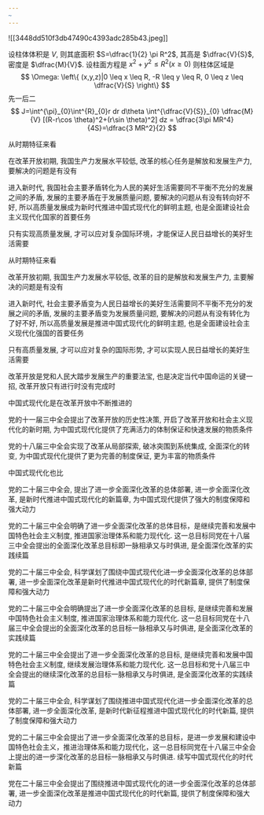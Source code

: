 ```yaml
---
~
---
```



![[3448dd510f3db47490c4393adc285b43.jpeg]]

设柱体体积是 $V$, 则其底面积 $S=\dfrac{1}{2} \pi  R^2$, 其高是 $\dfrac{V}{S}$, 密度是 $\dfrac{M}{V}$.
设柱面方程是 $x^2+y^2\leq R^2(x \geq 0)$
则柱体区域是
$$
\Omega: \left\{ (x,y,z)|0 \leq x \leq R, -R \leq y \leq R, 0 \leq z \leq \dfrac{V}{S} \right\} 
$$
先一后二
$$
J=\int^{\pi}_{0}\int^{R}_{0}r dr d\theta \int^{\dfrac{V}{S}}_{0} \dfrac{M}{V} [(R-r\cos \theta)^2+(r\sin \theta)^2] dz = \dfrac{3\pi MR^4}{4S}=\dfrac{3 MR^2}{2}
$$




从时期特征来看

在改革开放初期, 我国生产力发展水平较低, 改革的核心任务是解放和发展生产力, 要解决的问题是有没有

进入新时代, 我国社会主要矛盾转化为人民的美好生活需要同不平衡不充分的发展之间的矛盾, 发展的主要矛盾在于发展质量问题, 要解决的问题从有没有转向好不好, 所以高质量发展成为新时代推进中国式现代化的鲜明主题, 也是全面建设社会主义现代化国家的首要任务

只有实现高质量发展, 才可以应对复杂国际环境，才能保证人民日益增长的美好生活需要

从时期特征来看

改革开放初期, 我国生产力发展水平较低, 改革的目的是解放和发展生产力, 主要解决的问题是有没有

进入新时代, 社会主要矛盾变为人民日益增长的美好生活需要同不平衡不充分的发展之间的矛盾, 发展的主要矛盾变为发展质量问题, 要解决的问题从有没有转化为了好不好, 所以高质量发展是推进中国式现代化的鲜明主题, 也是全面建设社会主义现代化强国的首要任务

只有高质量发展, 才可以应对复杂的国际形势, 才可以实现人民日益增长的美好生活需要

改革开放是党和人民大踏步发展生产的重要法宝, 也是决定当代中国命运的关键一招, 改革开放只有进行时没有完成时

中国式现代化是在改革开放中不断推进的

党的十一届三中全会提出了改革开放的历史性决策, 开启了改革开放和社会主义现代化的新时期, 为中国式现代化提供了充满活力的体制保证和快速发展的物质条件

党的十八届三中全会实现了改革从局部探索, 破冰突围到系统集成, 全面深化的转变, 为中国式现代化提供了更为完善的制度保证, 更为丰富的物质条件

中国式现代化也比

党的二十届三中全会, 提出了进一步全面深化改革的总体部署, 进一步全面深化改革, 是新时代推进中国式现代化的新篇章, 为中国式现代提供了强大的制度保障和强大动力

党的二十届三中全会明确了进一步全面深化改革的总体目标，是继续完善和发展中国特色社会主义制度, 推进国家治理体系和能力现代化. 这一总目标同党在十八届三中全会提出的全面深化改革总目标即一脉相承又与时俱进, 是全面深化改革的实践续篇

党的二十届三中全会, 科学谋划了围绕中国式现代化进一步全面深化改革的总体部署, 进一步全面深化改革是新时代推进中国式现代化的时代新篇章, 提供了制度保障和强大动力

党的二十届三中全会明确提出了进一步全面深化改革的总目标, 是继续完善和发展中国特色社会主义制度, 推进国家治理体系和能力现代化. 这一总目标同党在十八届三中全会提出的全面深化改革的总目标一脉相承又与时俱进, 是全面深化改革的实践续篇

党的二十届三中全会提出了进一步全面深化改革的总目标, 是继续完善和发展中国特色社会主义制度, 继续发展治理体系和能力现代化. 这一总目标和党十八届三中全会提出的继续深化改革的总目标一脉相承又与时俱进, 是全面深化改革的实践续篇

党的二十届三中全会, 科学谋划了围绕推进中国式现代化进一步全面深化改革的总体部署, 进一步全面深化改革, 是新时代新征程推进中国式现代化的时代新篇, 提供了制度保障和强大动力

党的二十届三中全会提出了进一步全面深化改革的总目标，是进一步发展和建设中国特色社会主义，推进治理体系和能力现代化，这一总目标同党在十八届三中全会上提出的进一步深化改革的总目标一脉相承又与时俱进. 续写中国式现代化的时代新篇

党在二十届三中全会提出了围绕推进中国式现代化的进一步全面深化改革的总体部署, 进一步全面深化改革是推进中国式现代化的时代新篇, 提供了制度保障和强大动力